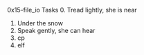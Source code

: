 0x15-file_io
Tasks
0. Tread lightly, she is near
1. Under the snow
2. Speak gently, she can hear
3. cp
4. elf
